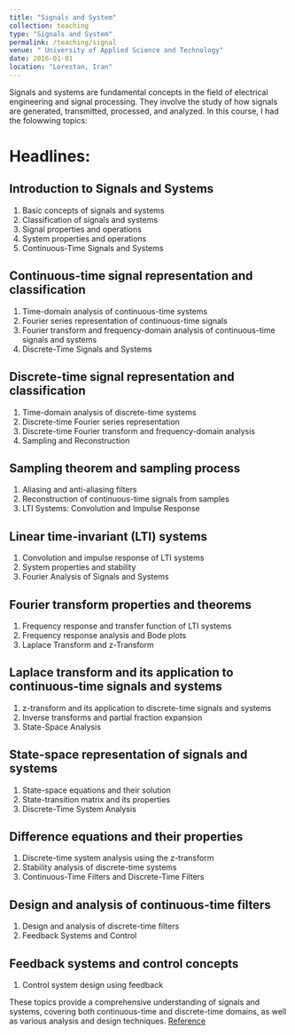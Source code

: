 ```yaml
---
title: "Signals and System"
collection: teaching
type: "Signals and System"
permalink: /teaching/signal
venue: " University of Applied Science and Technology"
date: 2016-01-01
location: "Lorestan, Iran"
---
```

Signals and systems are fundamental concepts in the field of electrical engineering and signal processing. They involve the study of how signals are generated, transmitted, processed, and analyzed. In this course, I had the folowwing topics:
# Headlines: 
## Introduction to Signals and Systems

1. Basic concepts of signals and systems
2. Classification of signals and systems
3. Signal properties and operations
4. System properties and operations
5. Continuous-Time Signals and Systems

## Continuous-time signal representation and classification
1. Time-domain analysis of continuous-time systems
2. Fourier series representation of continuous-time signals
3. Fourier transform and frequency-domain analysis of continuous-time signals and systems
4. Discrete-Time Signals and Systems

## Discrete-time signal representation and classification
1. Time-domain analysis of discrete-time systems
2. Discrete-time Fourier series representation
3. Discrete-time Fourier transform and frequency-domain analysis
4. Sampling and Reconstruction

## Sampling theorem and sampling process
1. Aliasing and anti-aliasing filters
2. Reconstruction of continuous-time signals from samples
3. LTI Systems: Convolution and Impulse Response

## Linear time-invariant (LTI) systems
1. Convolution and impulse response of LTI systems
2. System properties and stability
3. Fourier Analysis of Signals and Systems

## Fourier transform properties and theorems
1. Frequency response and transfer function of LTI systems
2. Frequency response analysis and Bode plots
3. Laplace Transform and z-Transform

## Laplace transform and its application to continuous-time signals and systems
1. z-transform and its application to discrete-time signals and systems
2. Inverse transforms and partial fraction expansion
3. State-Space Analysis

## State-space representation of signals and systems
1. State-space equations and their solution
2. State-transition matrix and its properties
3. Discrete-Time System Analysis

## Difference equations and their properties
1. Discrete-time system analysis using the z-transform
2. Stability analysis of discrete-time systems
3. Continuous-Time Filters and Discrete-Time Filters

## Design and analysis of continuous-time filters
1. Design and analysis of discrete-time filters
2. Feedback Systems and Control

## Feedback systems and control concepts
1. Control system design using feedback
   
These topics provide a comprehensive understanding of signals and systems, covering both continuous-time and discrete-time domains, as well as various analysis and design techniques. [Reference](https://eee.guc.edu.eg/Courses/Communications/COMM401%20Signal%20&%20System%20Theory/Alan%20V.%20Oppenheim,%20Alan%20S.%20Willsky,%20with%20S.%20Hamid-Signals%20and%20Systems-Prentice%20Hall%20(1996).pdf)

